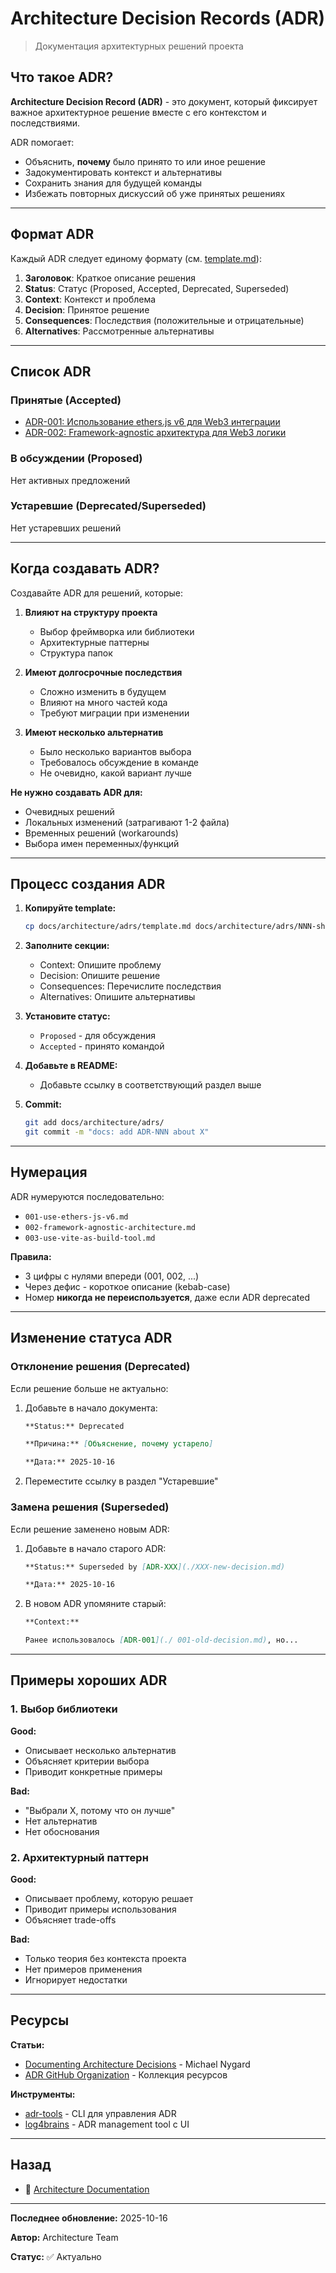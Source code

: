 # Architecture Decision Records (ADR)

> Документация архитектурных решений проекта

## Что такое ADR?

**Architecture Decision Record (ADR)** - это документ, который фиксирует важное архитектурное решение вместе с его контекстом и последствиями.

ADR помогает:

- Объяснить, **почему** было принято то или иное решение
- Задокументировать контекст и альтернативы
- Сохранить знания для будущей команды
- Избежать повторных дискуссий об уже принятых решениях

---

## Формат ADR

Каждый ADR следует единому формату (см. [template.md](./template.md)):

1. **Заголовок**: Краткое описание решения
2. **Status**: Статус (Proposed, Accepted, Deprecated, Superseded)
3. **Context**: Контекст и проблема
4. **Decision**: Принятое решение
5. **Consequences**: Последствия (положительные и отрицательные)
6. **Alternatives**: Рассмотренные альтернативы

---

## Список ADR

### Принятые (Accepted)

- [ADR-001: Использование ethers.js v6 для Web3 интеграции](./001-use-ethers-js-v6.md)
- [ADR-002: Framework-agnostic архитектура для Web3 логики](./002-framework-agnostic-architecture.md)

### В обсуждении (Proposed)

Нет активных предложений

### Устаревшие (Deprecated/Superseded)

Нет устаревших решений

---

## Когда создавать ADR?

Создавайте ADR для решений, которые:

1. **Влияют на структуру проекта**
   - Выбор фреймворка или библиотеки
   - Архитектурные паттерны
   - Структура папок

2. **Имеют долгосрочные последствия**
   - Сложно изменить в будущем
   - Влияют на много частей кода
   - Требуют миграции при изменении

3. **Имеют несколько альтернатив**
   - Было несколько вариантов выбора
   - Требовалось обсуждение в команде
   - Не очевидно, какой вариант лучше

**Не нужно создавать ADR для:**

- Очевидных решений
- Локальных изменений (затрагивают 1-2 файла)
- Временных решений (workarounds)
- Выбора имен переменных/функций

---

## Процесс создания ADR

1. **Копируйте template:**

   ```bash
   cp docs/architecture/adrs/template.md docs/architecture/adrs/NNN-short-title.md
   ```

2. **Заполните секции:**
   - Context: Опишите проблему
   - Decision: Опишите решение
   - Consequences: Перечислите последствия
   - Alternatives: Опишите альтернативы

3. **Установите статус:**
   - `Proposed` - для обсуждения
   - `Accepted` - принято командой

4. **Добавьте в README:**
   - Добавьте ссылку в соответствующий раздел выше

5. **Commit:**

   ```bash
   git add docs/architecture/adrs/
   git commit -m "docs: add ADR-NNN about X"
   ```

---

## Нумерация

ADR нумеруются последовательно:

- `001-use-ethers-js-v6.md`
- `002-framework-agnostic-architecture.md`
- `003-use-vite-as-build-tool.md`

**Правила:**

- 3 цифры с нулями впереди (001, 002, ...)
- Через дефис - короткое описание (kebab-case)
- Номер **никогда не переиспользуется**, даже если ADR deprecated

---

## Изменение статуса ADR

### Отклонение решения (Deprecated)

Если решение больше не актуально:

1. Добавьте в начало документа:

   ```markdown
   **Status:** Deprecated

   **Причина:** [Объяснение, почему устарело]

   **Дата:** 2025-10-16
   ```

2. Переместите ссылку в раздел "Устаревшие"

### Замена решения (Superseded)

Если решение заменено новым ADR:

1. Добавьте в начало старого ADR:

   ```markdown
   **Status:** Superseded by [ADR-XXX](./XXX-new-decision.md)

   **Дата:** 2025-10-16
   ```

2. В новом ADR упомяните старый:

   ```markdown
   **Context:**

   Ранее использовалось [ADR-001](./ 001-old-decision.md), но...
   ```

---

## Примеры хороших ADR

### 1. Выбор библиотеки

**Good:**

- Описывает несколько альтернатив
- Объясняет критерии выбора
- Приводит конкретные примеры

**Bad:**

- "Выбрали X, потому что он лучше"
- Нет альтернатив
- Нет обоснования

### 2. Архитектурный паттерн

**Good:**

- Описывает проблему, которую решает
- Приводит примеры использования
- Объясняет trade-offs

**Bad:**

- Только теория без контекста проекта
- Нет примеров применения
- Игнорирует недостатки

---

## Ресурсы

**Статьи:**

- [Documenting Architecture Decisions](https://cognitect.com/blog/2011/11/15/documenting-architecture-decisions) - Michael Nygard
- [ADR GitHub Organization](https://adr.github.io/) - Коллекция ресурсов

**Инструменты:**

- [adr-tools](https://github.com/npryce/adr-tools) - CLI для управления ADR
- [log4brains](https://github.com/thomvaill/log4brains) - ADR management tool с UI

---

## Назад

- 📄 [Architecture Documentation](../README.md)

---

**Последнее обновление:** 2025-10-16

**Автор:** Architecture Team

**Статус:** ✅ Актуально
